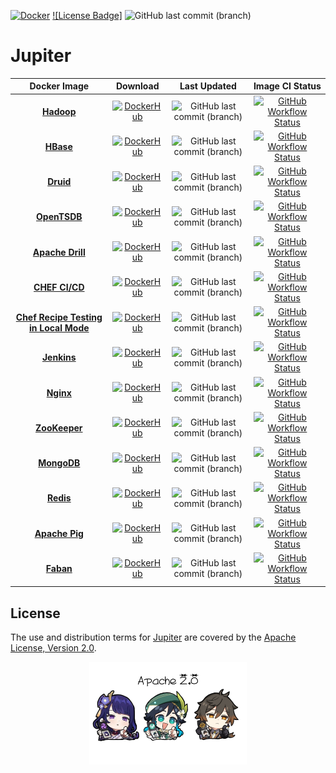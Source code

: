 [![Docker](https://img.shields.io/badge/Docker%20Hub-309DEE?style=for-the-badge&logo=docker&logoColor=white)](https://hub.docker.com/r/jack20191124/)
[!\[License Badge\]]
![GitHub last commit (branch)](https://img.shields.io/github/last-commit/QubitPi/jupiter/master?logo=github&style=for-the-badge)

[License Badge]: https://img.shields.io/badge/Apache%202.0-F25910.svg?style=for-the-badge&logo=Apache&logoColor=white
[!\[License Badge\]]: https://www.apache.org/licenses/LICENSE-2.0

Jupiter
=======

|                             Docker Image                             |                                                                                           Download                                                                                            |                                                             Last Updated                                                            |                                                                                                                                   Image CI Status                                                                                                                                   |
|:--------------------------------------------------------------------:|:---------------------------------------------------------------------------------------------------------------------------------------------------------------------------------------------:|:-----------------------------------------------------------------------------------------------------------------------------------:|:-----------------------------------------------------------------------------------------------------------------------------------------------------------------------------------------------------------------------------------------------------------------------------------:|
|     [**Hadoop**](https://github.com/QubitPi/jupiter/tree/hadoop/)    |               [![DockerHub](https://img.shields.io/badge/Docker%20Image-309DEE?style=for-the-badge&logo=docker&logoColor=white)](https://hub.docker.com/r/jack20191124/hadoop)                |   ![GitHub last commit (branch)](https://img.shields.io/github/last-commit/QubitPi/jupiter/hadoop?logo=github&style=for-the-badge)  |                         [![GitHub Workflow Status](https://img.shields.io/github/actions/workflow/status/QubitPi/jupiter/hadoop-ci.yml?branch=hadoop&logo=github&style=for-the-badge)](https://github.com/QubitPi/jupiter/actions/workflows/hadoop-ci.yml)                          |
|      [**HBase**](https://github.com/QubitPi/jupiter/tree/hbase/)     |                [![DockerHub](https://img.shields.io/badge/Docker%20Image-309DEE?style=for-the-badge&logo=docker&logoColor=white)](https://hub.docker.com/r/jack20191124/hbase)                |   ![GitHub last commit (branch)](https://img.shields.io/github/last-commit/QubitPi/jupiter/hbase?logo=github&style=for-the-badge)   |                           [![GitHub Workflow Status](https://img.shields.io/github/actions/workflow/status/QubitPi/jupiter/hbase-ci.yml?branch=hbase&logo=github&style=for-the-badge)](https://github.com/QubitPi/jupiter/actions/workflows/hbase-ci.yml)                           |
|      [**Druid**](https://github.com/QubitPi/jupiter/tree/druid/)     |                [![DockerHub](https://img.shields.io/badge/Docker%20Image-309DEE?style=for-the-badge&logo=docker&logoColor=white)](https://hub.docker.com/r/jack20191124/druid)                |   ![GitHub last commit (branch)](https://img.shields.io/github/last-commit/QubitPi/jupiter/druid?logo=github&style=for-the-badge)   |                           [![GitHub Workflow Status](https://img.shields.io/github/actions/workflow/status/QubitPi/jupiter/druid-ci.yml?branch=druid&logo=github&style=for-the-badge)](https://github.com/QubitPi/jupiter/actions/workflows/druid-ci.yml)                           |
|   [**OpenTSDB**](https://github.com/QubitPi/jupiter/tree/opentsdb/)  |              [![DockerHub](https://img.shields.io/badge/Docker%20Image-309DEE?style=for-the-badge&logo=docker&logoColor=white)](https://hub.docker.com/r/jack20191124/opentsdb)               |  ![GitHub last commit (branch)](https://img.shields.io/github/last-commit/QubitPi/jupiter/opentsdb?logo=github&style=for-the-badge) |                      [![GitHub Workflow Status](https://img.shields.io/github/actions/workflow/status/QubitPi/jupiter/opentsdb-ci.yml?branch=opentsdb&logo=github&style=for-the-badge)](https://github.com/QubitPi/jupiter/actions/workflows/opentsdb-ci.yml)                       |
|  [**Apache Drill**](https://github.com/QubitPi/jupiter/tree/drill/)  |                [![DockerHub](https://img.shields.io/badge/Docker%20Image-309DEE?style=for-the-badge&logo=docker&logoColor=white)](https://hub.docker.com/r/jack20191124/drill)                |   ![GitHub last commit (branch)](https://img.shields.io/github/last-commit/QubitPi/jupiter/drill?logo=github&style=for-the-badge)   |                           [![GitHub Workflow Status](https://img.shields.io/github/actions/workflow/status/QubitPi/jupiter/drill-ci.yml?branch=drill&logo=github&style=for-the-badge)](https://github.com/QubitPi/jupiter/actions/workflows/drill-ci.yml)                           |
|    [**CHEF CI/CD**](https://github.com/QubitPi/jupiter/tree/chef/)   |                [![DockerHub](https://img.shields.io/badge/Docker%20Image-309DEE?style=for-the-badge&logo=docker&logoColor=white)](https://hub.docker.com/r/jack20191124/chef)                 |    ![GitHub last commit (branch)](https://img.shields.io/github/last-commit/QubitPi/jupiter/chef?logo=github&style=for-the-badge)   |                            [![GitHub Workflow Status](https://img.shields.io/github/actions/workflow/status/QubitPi/jupiter/chef-ci.yml?branch=chef&logo=github&style=for-the-badge)](https://github.com/QubitPi/jupiter/actions/workflows/chef-ci.yml)                             |
[**Chef Recipe Testing in Local Mode**](https://github.com/QubitPi/jupiter/tree/chef-recipe-local-test)   |       [![DockerHub](https://img.shields.io/badge/Docker%20Image-309DEE?style=for-the-badge&logo=docker&logoColor=white)](https://hub.docker.com/r/jack20191124/chef-recipe-local-test)        |    ![GitHub last commit (branch)](https://img.shields.io/github/last-commit/QubitPi/jupiter/chef-recipe-local-test?logo=github&style=for-the-badge)   | [![GitHub Workflow Status](https://img.shields.io/github/actions/workflow/status/QubitPi/jupiter/chef-recipe-local-test-ci.yml?branch=chef-recipe-local-test&logo=github&style=for-the-badge) ](https://github.com/QubitPi/jupiter/actions/workflows/chef-recipe-local-test-ci.yml) |
|    [**Jenkins**](https://github.com/QubitPi/jupiter/tree/jenkins/)   |               [![DockerHub](https://img.shields.io/badge/Docker%20Image-309DEE?style=for-the-badge&logo=docker&logoColor=white)](https://hub.docker.com/r/jack20191124/jenkins)               |  ![GitHub last commit (branch)](https://img.shields.io/github/last-commit/QubitPi/jupiter/jenkins?logo=github&style=for-the-badge)  |                        [![GitHub Workflow Status](https://img.shields.io/github/actions/workflow/status/QubitPi/jupiter/jenkins-ci.yml?branch=jenkins&logo=github&style=for-the-badge)](https://github.com/QubitPi/jupiter/actions/workflows/jenkins-ci.yml)                        |
|      [**Nginx**](https://github.com/QubitPi/jupiter/tree/nginx/)     |                [![DockerHub](https://img.shields.io/badge/Docker%20Image-309DEE?style=for-the-badge&logo=docker&logoColor=white)](https://hub.docker.com/r/jack20191124/nginx)                |   ![GitHub last commit (branch)](https://img.shields.io/github/last-commit/QubitPi/jupiter/nginx?logo=github&style=for-the-badge)   |                           [![GitHub Workflow Status](https://img.shields.io/github/actions/workflow/status/QubitPi/jupiter/nginx-ci.yml?branch=nginx&logo=github&style=for-the-badge)](https://github.com/QubitPi/jupiter/actions/workflows/nginx-ci.yml)                           |
|  [**ZooKeeper**](https://github.com/QubitPi/jupiter/tree/zookeeper/) |              [![DockerHub](https://img.shields.io/badge/Docker%20Image-309DEE?style=for-the-badge&logo=docker&logoColor=white)](https://hub.docker.com/r/jack20191124/zookeeper)              | ![GitHub last commit (branch)](https://img.shields.io/github/last-commit/QubitPi/jupiter/zookeeper?logo=github&style=for-the-badge) |                    [![GitHub Workflow Status](https://img.shields.io/github/actions/workflow/status/QubitPi/jupiter/zookeeper-ci.yml?branch=zookeeper&logo=github&style=for-the-badge) ](https://github.com/QubitPi/jupiter/actions/workflows/zookeeper-ci.yml)                     |
|    [**MongoDB**](https://github.com/QubitPi/jupiter/tree/mongodb/)   |               [![DockerHub](https://img.shields.io/badge/Docker%20Image-309DEE?style=for-the-badge&logo=docker&logoColor=white)](https://hub.docker.com/r/jack20191124/mongodb)               |  ![GitHub last commit (branch)](https://img.shields.io/github/last-commit/QubitPi/jupiter/mongodb?logo=github&style=for-the-badge)  |                        [![GitHub Workflow Status](https://img.shields.io/github/actions/workflow/status/QubitPi/jupiter/mongodb-ci.yml?branch=mongodb&logo=github&style=for-the-badge)](https://github.com/QubitPi/jupiter/actions/workflows/mongodb-ci.yml)                        |
|      [**Redis**](https://github.com/QubitPi/jupiter/tree/redis/)     |                [![DockerHub](https://img.shields.io/badge/Docker%20Image-309DEE?style=for-the-badge&logo=docker&logoColor=white)](https://hub.docker.com/r/jack20191124/redis)                |   ![GitHub last commit (branch)](https://img.shields.io/github/last-commit/QubitPi/jupiter/redis?logo=github&style=for-the-badge)   |                           [![GitHub Workflow Status](https://img.shields.io/github/actions/workflow/status/QubitPi/jupiter/redis-ci.yml?branch=redis&logo=github&style=for-the-badge)](https://github.com/QubitPi/jupiter/actions/workflows/redis-ci.yml)                           |
| [**Apache Pig**](https://github.com/QubitPi/jupiter/tree/apachepig/) |              [![DockerHub](https://img.shields.io/badge/Docker%20Image-309DEE?style=for-the-badge&logo=docker&logoColor=white)](https://hub.docker.com/r/jack20191124/apachepig)              | ![GitHub last commit (branch)](https://img.shields.io/github/last-commit/QubitPi/jupiter/apachepig?logo=github&style=for-the-badge) |                     [![GitHub Workflow Status](https://img.shields.io/github/actions/workflow/status/QubitPi/jupiter/apachepig-ci.yml?branch=apachepig&logo=github&style=for-the-badge)](https://github.com/QubitPi/jupiter/actions/workflows/apachepig-ci.yml)                     |
|      [**Faban**](https://github.com/QubitPi/jupiter/tree/faban/)     |                [![DockerHub](https://img.shields.io/badge/Docker%20Image-309DEE?style=for-the-badge&logo=docker&logoColor=white)](https://hub.docker.com/r/jack20191124/faban)                |   ![GitHub last commit (branch)](https://img.shields.io/github/last-commit/QubitPi/jupiter/faban?logo=github&style=for-the-badge)   |                           [![GitHub Workflow Status](https://img.shields.io/github/actions/workflow/status/QubitPi/jupiter/faban-ci.yml?branch=faban&logo=github&style=for-the-badge)](https://github.com/QubitPi/jupiter/actions/workflows/faban-ci.yml)                           |


License
-------

The use and distribution terms for [Jupiter](https://qubitpi.github.io/jupiter/) are covered by the
[Apache License, Version 2.0](http://www.apache.org/licenses/LICENSE-2.0.html).

<div align="center">
    <a href="https://opensource.org/licenses">
        <img align="center" width="50%" alt="License Illustration" src="https://github.com/QubitPi/QubitPi/blob/master/img/apache-2.png?raw=true">
    </a>
</div>

